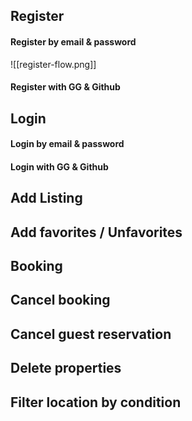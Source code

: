 ## Register
#### Register by email & password
![[register-flow.png]]
#### Register with GG & Github
## Login
#### Login by email & password
#### Login with GG & Github
## Add Listing
## Add favorites / Unfavorites
## Booking
## Cancel booking
## Cancel guest reservation
## Delete properties
## Filter location by condition